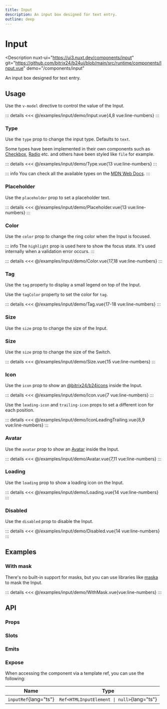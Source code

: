 ```yaml
---
title: Input
description: An input box designed for text entry.
outline: deep
---
```

<script setup>
import InputExample from '/examples/input/Input.vue';
import TypeExample from '/examples/input/Type.vue';
import PlaceholderExample from '/examples/input/Placeholder.vue';
import ColorExample from '/examples/input/Color.vue';
import TagExample from '/examples/input/Tag.vue';
import SizeExample from '/examples/input/Size.vue';
import IconExample from '/examples/input/Icon.vue';
import IconLeadingTrailingExample from '/examples/input/IconLeadingTrailing.vue';
import AvatarExample from '/examples/input/Avatar.vue';
import LoadingExample from '/examples/input/Loading.vue';
import DisabledExample from '/examples/input/Disabled.vue';
import WithMaskExample from '/examples/input/WithMask.vue';
</script>
# Input

<Description
  nuxt-ui="https://ui3.nuxt.dev/components/input"
  git="https://github.com/bitrix24/b24ui/blob/main/src/runtime/components/Input.vue"
  demo="/components/input"
>
  An input box designed for text entry.
</Description>

## Usage

Use the `v-model` directive to control the value of the Input.

<div class="lg:min-h-[160px]">
  <ClientOnly>
    <InputExample />
  </ClientOnly>
</div>

::: details
<<< @/examples/input/demo/Input.vue{4,8 vue:line-numbers}
:::

### Type

Use the `type` prop to change the input type. Defaults to `text`.

Some types have been implemented in their own components such as [Checkbox](/components/checkbox), [Radio](/components/radio-group) etc. and others have been styled like `file` for example.

<div class="lg:min-h-[275px]">
  <ClientOnly>
    <TypeExample />
  </ClientOnly>
</div>

::: details
<<< @/examples/input/demo/Type.vue{13 vue:line-numbers}
:::

::: info
You can check all the available types on the [MDN Web Docs](https://developer.mozilla.org/en-US/docs/Web/HTML/Element/input#input_types).
:::

### Placeholder

Use the `placeholder` prop to set a placeholder text.

<div class="lg:min-h-[275px]">
  <ClientOnly>
    <PlaceholderExample />
  </ClientOnly>
</div>

::: details
<<< @/examples/input/demo/Placeholder.vue{13 vue:line-numbers}
:::

### Color

Use the `color` prop to change the ring color when the Input is focused.

::: info
The `highlight` prop is used here to show the focus state. It's used internally when a validation error occurs.
:::

<div class="lg:min-h-[275px]">
  <ClientOnly>
    <ColorExample />
  </ClientOnly>
</div>

::: details
<<< @/examples/input/demo/Color.vue{17,18 vue:line-numbers}
:::

### Tag

Use the `tag` property to display a small legend on top of the Input.

Use the `tagColor` property to set the color for `tag`.

<div class="lg:min-h-[275px]">
  <ClientOnly>
    <TagExample />
  </ClientOnly>
</div>

::: details
<<< @/examples/input/demo/Tag.vue{17-18 vue:line-numbers}
:::

### Size

Use the `size` prop to change the size of the Input.

### Size

Use the `size` prop to change the size of the Switch.

<div class="lg:min-h-[275px]">
  <ClientOnly>
    <SizeExample />
  </ClientOnly>
</div>

::: details
<<< @/examples/input/demo/Size.vue{15 vue:line-numbers}
:::

### Icon

Use the `icon` prop to show an [@bitrix24/b24icons](https://bitrix24.github.io/b24icons/guide/icons.html) inside the Input.

<div class="lg:min-h-[160px]">
  <ClientOnly>
    <IconExample />
  </ClientOnly>
</div>

::: details
<<< @/examples/input/demo/Icon.vue{7 vue:line-numbers}
:::

Use the `leading-icon` and `trailing-icon` props to set a different icon for each position.

<div class="lg:min-h-[160px]">
  <ClientOnly>
    <IconLeadingTrailingExample />
  </ClientOnly>
</div>

::: details
<<< @/examples/input/demo/IconLeadingTrailing.vue{8,9 vue:line-numbers}
:::

### Avatar

Use the `avatar` prop to show an [Avatar](/components/avatar) inside the Input.

<div class="lg:min-h-[160px]">
  <ClientOnly>
    <AvatarExample />
  </ClientOnly>
</div>

::: details
<<< @/examples/input/demo/Avatar.vue{7,11 vue:line-numbers}
:::

### Loading

Use the `loading` prop to show a loading icon on the Input.

<div class="lg:min-h-[275px]">
  <ClientOnly>
    <LoadingExample />
  </ClientOnly>
</div>

::: details
<<< @/examples/input/demo/Loading.vue{14 vue:line-numbers}
:::

### Disabled

Use the `disabled` prop to disable the Input.

<div class="lg:min-h-[275px]">
  <ClientOnly>
    <DisabledExample />
  </ClientOnly>
</div>

::: details
<<< @/examples/input/demo/Disabled.vue{14 vue:line-numbers}
:::

## Examples

### With mask

There's no built-in support for masks, but you can use libraries like [maska](https://github.com/beholdr/maska) to mask the Input.

<div class="lg:min-h-[160px]">
  <ClientOnly>
    <WithMaskExample />
  </ClientOnly>
</div>

::: details
<<< @/examples/input/demo/WithMask.vue{vue:line-numbers}
:::

## API

### Props

<ComponentProps component="Input" />

### Slots

<ComponentSlots component="Input" />

### Emits

<ComponentEmits component="Input" />

### Expose

When accessing the component via a template ref, you can use the following:

| Name                       | Type                                            |
|----------------------------|-------------------------------------------------|
| `inputRef`{lang="ts"} | `Ref<HTMLInputElement \| null>`{lang="ts"} |

